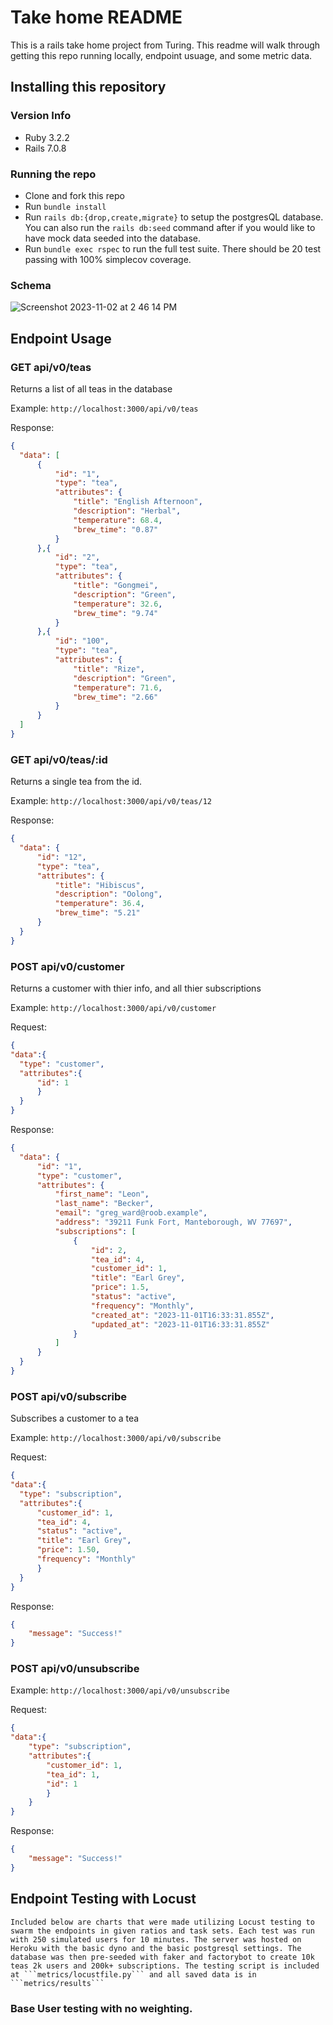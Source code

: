 # Take home README

This is a rails take home project from Turing. This readme will walk through getting this repo running locally, endpoint usuage, and some metric data.

## Installing this repository
### Version Info
  - Ruby 3.2.2
  - Rails 7.0.8
### Running the repo  
  - Clone and fork this repo
  - Run ```bundle install``` 
  - Run ```rails db:{drop,create,migrate}``` to setup the postgresQL database. You can also run the ```rails db:seed``` command after if you would like to have mock data seeded into the database.
  - Run ```bundle exec rspec``` to run the full test suite. There should be 20 test passing with 100% simplecov coverage.
###  Schema
  ![Screenshot 2023-11-02 at 2 46 14 PM](https://github.com/ILyell/take_home_project/assets/127703036/b974b548-9051-43b9-bb21-72e4377b5dc0)


## Endpoint Usage

### GET api/v0/teas
  Returns a list of all teas in the database

  Example: ```http://localhost:3000/api/v0/teas```

  Response:
  ```json
  {
    "data": [
        {
            "id": "1",
            "type": "tea",
            "attributes": {
                "title": "English Afternoon",
                "description": "Herbal",
                "temperature": 68.4,
                "brew_time": "0.87"
            }
        },{
            "id": "2",
            "type": "tea",
            "attributes": {
                "title": "Gongmei",
                "description": "Green",
                "temperature": 32.6,
                "brew_time": "9.74"
            }
        },{
            "id": "100",
            "type": "tea",
            "attributes": {
                "title": "Rize",
                "description": "Green",
                "temperature": 71.6,
                "brew_time": "2.66"
            }
        }
    ]
}
```

### GET api/v0/teas/:id
  Returns a single tea from the id.
  
  Example: ```http://localhost:3000/api/v0/teas/12```
  
  Response:
  ```json
{
    "data": {
        "id": "12",
        "type": "tea",
        "attributes": {
            "title": "Hibiscus",
            "description": "Oolong",
            "temperature": 36.4,
            "brew_time": "5.21"
        }
    }
}
```

### POST api/v0/customer
  Returns a customer with thier info, and all thier subscriptions

  Example: ```http://localhost:3000/api/v0/customer```

  Request: 
  ```json
{ 
"data":{
    "type": "customer",
    "attributes":{
        "id": 1
        }
    }
}
```
  Response:
  ```json
{
    "data": {
        "id": "1",
        "type": "customer",
        "attributes": {
            "first_name": "Leon",
            "last_name": "Becker",
            "email": "greg_ward@roob.example",
            "address": "39211 Funk Fort, Manteborough, WV 77697",
            "subscriptions": [
                {
                    "id": 2,
                    "tea_id": 4,
                    "customer_id": 1,
                    "title": "Earl Grey",
                    "price": 1.5,
                    "status": "active",
                    "frequency": "Monthly",
                    "created_at": "2023-11-01T16:33:31.855Z",
                    "updated_at": "2023-11-01T16:33:31.855Z"
                }
            ]
        }
    }
}
```
### POST api/v0/subscribe
  Subscribes a customer to a tea

  Example: ```http://localhost:3000/api/v0/subscribe```

  Request:
  ```json
{ 
"data":{
    "type": "subscription",
    "attributes":{
        "customer_id": 1,
        "tea_id": 4,
        "status": "active",
        "title": "Earl Grey",
        "price": 1.50,
        "frequency": "Monthly"
        }
    }
}
```

Response: 
```json
{
    "message": "Success!"
}
```

### POST api/v0/unsubscribe

Example: ```http://localhost:3000/api/v0/unsubscribe```

Request: 
```json
{ 
"data":{
    "type": "subscription",
    "attributes":{
        "customer_id": 1,
        "tea_id": 1,
        "id": 1
        }
    }
}
```
Response: 
```json
{
    "message": "Success!"
}
```
  
## Endpoint Testing with Locust
    Included below are charts that were made utilizing Locust testing to swarm the endpoints in given ratios and task sets. Each test was run with 250 simulated users for 10 minutes. The server was hosted on Heroku with the basic dyno and the basic postgresql settings. The database was then pre-seeded with faker and factorybot to create 10k teas 2k users and 200k+ subscriptions. The testing script is included at ```metrics/locustfile.py``` and all saved data is in ```metrics/results```

### Base User testing with no weighting. 